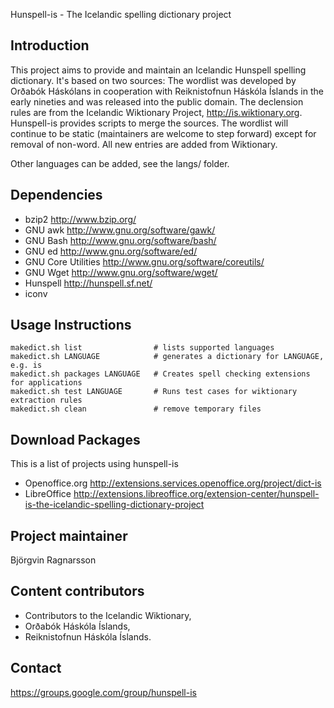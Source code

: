 Hunspell-is - The Icelandic spelling dictionary project


Introduction
------------
This project aims to provide and maintain an Icelandic Hunspell spelling
dictionary. It's based on two sources: The wordlist was developed by Orðabók
Háskólans in cooperation with Reiknistofnun Háskóla Íslands in the early
nineties and was released into the public domain. The declension rules are
from the Icelandic Wiktionary Project, http://is.wiktionary.org. Hunspell-is
provides scripts to merge the sources. The wordlist will continue to be static
(maintainers are welcome to step forward) except for removal of non-word. All
new entries are added from Wiktionary.

Other languages can be added, see the langs/ folder.


Dependencies
------------

*  bzip2                          http://www.bzip.org/
*  GNU awk                        http://www.gnu.org/software/gawk/
*  GNU Bash                       http://www.gnu.org/software/bash/
*  GNU ed                         http://www.gnu.org/software/ed/
*  GNU Core Utilities             http://www.gnu.org/software/coreutils/
*  GNU Wget                       http://www.gnu.org/software/wget/
*  Hunspell                       http://hunspell.sf.net/
*  iconv


Usage Instructions
------------------

	makedict.sh list				# lists supported languages
	makedict.sh LANGUAGE			# generates a dictionary for LANGUAGE, e.g. is
	makedict.sh packages LANGUAGE	# Creates spell checking extensions for applications
	makedict.sh test LANGUAGE		# Runs test cases for wiktionary extraction rules
	makedict.sh clean				# remove temporary files


Download Packages
-----------------
This is a list of projects using hunspell-is

*  Openoffice.org		http://extensions.services.openoffice.org/project/dict-is
*  LibreOffice		http://extensions.libreoffice.org/extension-center/hunspell-is-the-icelandic-spelling-dictionary-project


Project maintainer
------------------
Björgvin Ragnarsson


Content contributors
--------------------
*  Contributors to the Icelandic Wiktionary,
*  Orðabók Háskóla Íslands,
*  Reiknistofnun Háskóla Íslands.


Contact
-------
https://groups.google.com/group/hunspell-is

